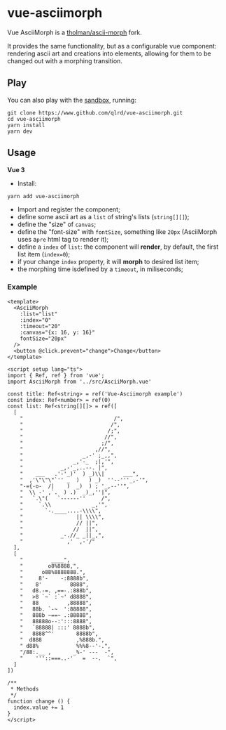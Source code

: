 # vue-asciimorph

Vue AsciiMorph is a [tholman/ascii-morph](https://github.com/tholman/ascii-morph) fork. 

It provides the same functionality, but as a configurable vue component: rendering ascii art and creations into elements, allowing for them to be changed out with a morphing transition.

## Play

You can also play with the [sandbox](/sandbox/App.vue), running:

```
git clone https://www.github.com/qlrd/vue-asciimorph.git
cd vue-asciimorph
yarn install
yarn dev
```

## Usage

**Vue 3**

- Install:

```
yarn add vue-asciimorph
```

- Import and register the component;
- define some ascii art as a `list` of string's lists (`string[][]`);
- define the "size" of `canvas`; 
- define the "font-size" with `fontSize`, something like `20px` (AsciiMorph uses a`pre` html tag to render it);
- define a `index` of `list`: the component will **render**, by default, the first list item (`index=0`);
- if your change `index` property, it will **morph** to desired list item;
- the morphing time isdefined by a `timeout`, in miliseconds;

### Example

```vue
<template>
  <AsciiMorph
    :list="list"
    :index="0"
    :timeout="20"
    :canvas="{x: 16, y: 16}"
    fontSize="20px"
  />
  <button @click.prevent="change">Change</button>
</template>

<script setup lang="ts">
import { Ref, ref } from 'vue';
import AsciiMorph from '../src/AsciiMorph.vue'

const title: Ref<string> = ref('Vue-Asciimorph example')
const index: Ref<number> = ref(0)
const list: Ref<string[][]> = ref([
  [
    "                             /",
    "                            /",
    "                           /;",
    "                          //",
    "                         ;/",
    "                       ,//",
    "                   _,-' ;_,,",
    "                _,'-_  ;|,'",
    "            _,-'_,..--. |",
    "    ___   .'-'_)'  ) _)\\|      ___",
    "  ,'\"\"\"`'' _  )   ) _)  ''--'''_,-'",
    "-={-o-  /|    )  _)  ) ; '_,--''",
    "  \\ -' ,`.  ) .)  _)_,''|",
    "   `.\"(   `------''     /",
    "     `.\\             _,'",
    "       `-.____....-\\\\",
    "                 || \\\\",
    "                 // ||",
    "                //  ||",
    "            _-.//_ _||_,",
    "              ,'  ,-'/"
  ], 
  [
    "         ____",
    "        o8%8888,",
    "      o88%8888888.",
    "     8'-    -:8888b",
    "    8'         8888",
    "   d8.-=. ,==-.:888b",
    "   >8 `~` :`~' d8888",
    "   88         ,88888",
    "   88b. `-~  ':88888",
    "   888b ~==~ .:88888",
    "   88888o--:':::8888",
    "   `88888| :::' 8888b",
    "   8888^^'       8888b",
    "  d888           ,%888b.",
    " d88%            %%%8--'-.",
    "/88:.__ ,       _%-' ---  -",
    "    '''::===..-'   =  --.  `",
  ]
])

/**
 * Methods
 */
function change () {
  index.value += 1
}
</script>
```

